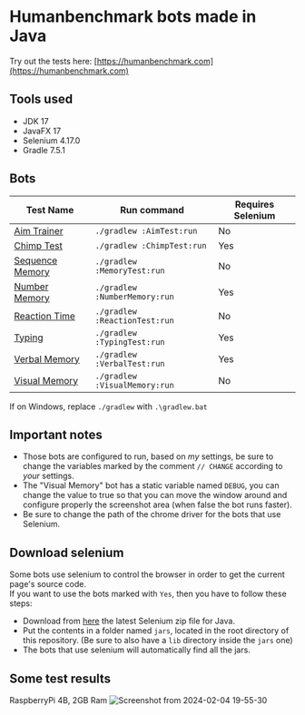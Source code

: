 # Humanbenchmark bots made in Java
Try out the tests here: [https://humanbenchmark.com](https://humanbenchmark.com)

## Tools used
* JDK 17
* JavaFX 17
* Selenium 4.17.0
* Gradle 7.5.1

## Bots
| Test Name | Run command | Requires Selenium
--- | --- | ---
| [Aim Trainer](https://humanbenchmark.com/tests/aim) | `./gradlew :AimTest:run` | No
| [Chimp Test](https://humanbenchmark.com/tests/chimp) | `./gradlew :ChimpTest:run` | Yes
| [Sequence Memory](https://humanbenchmark.com/tests/sequence) | `./gradlew :MemoryTest:run` | No
| [Number Memory](https://humanbenchmark.com/tests/number-memory)  | `./gradlew :NumberMemory:run` | Yes
| [Reaction Time](https://humanbenchmark.com/tests/reactiontime) | `./gradlew :ReactionTest:run` | No
| [Typing](https://humanbenchmark.com/tests/typing) | `./gradlew :TypingTest:run` | Yes
| [Verbal Memory](https://humanbenchmark.com/tests/verbal-memory) | `./gradlew :VerbalTest:run` | Yes
| [Visual Memory](https://humanbenchmark.com/tests/memory) | `./gradlew :VisualMemory:run` | No

If on Windows, replace `./gradlew` with `.\gradlew.bat`

## Important notes
* Those bots are configured to run, based on *my* settings, be sure to change the variables marked by the comment `// CHANGE` according to *your* settings.
* The "Visual Memory" bot has a static variable named `DEBUG`, you can change the value to true so that you can move the window around and configure properly the screenshot area (when false the bot runs faster).
* Be sure to change the path of the chrome driver for the bots that use Selenium.

## Download selenium
Some bots use selenium to control the browser in order to get the current page's source code.  
If you want to use the bots marked with `Yes`, then you have to follow these steps:
* Download from [here](https://www.selenium.dev/downloads/) the latest Selenium zip file for Java.
* Put the contents in a folder named `jars`, located in the root directory of this repository. (Be sure to also have a `lib` directory inside the `jars` one)
* The bots that use selenium will automatically find all the jars.

## Some test results
RaspberryPi 4B, 2GB Ram
![Screenshot from 2024-02-04 19-55-30](https://github.com/OrangoMango/HumanBenchmark/assets/61402409/3291ffc8-27e4-48bb-bda8-5ed4b7c88f38)
